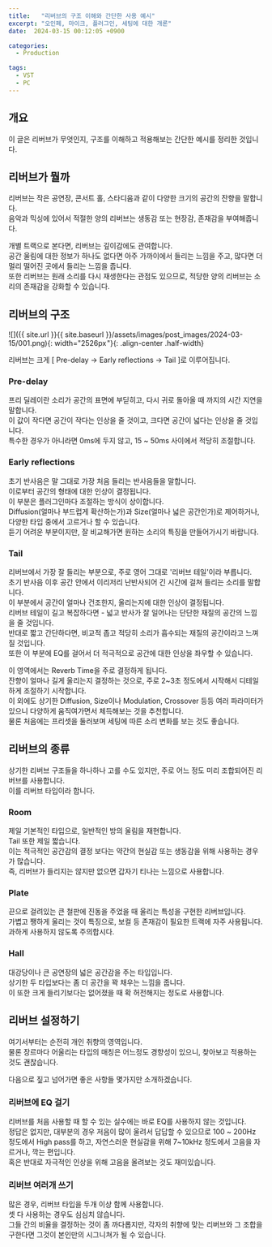 ```yaml
---
title:   "리버브의 구조 이해와 간단한 사용 예시"
excerpt: "오인페, 마이크, 플러그인, 세팅에 대한 개론"
date:  2024-03-15 00:12:05 +0900

categories:
  - Production

tags:
  - VST
  - PC
--- 
```


## 개요  

이 글은 리버브가 무엇인지, 구조를 이해하고 적용해보는 간단한 예시를 정리한 것입니다.  

## 리버브가 뭘까  

리버브는 작은 공연장, 콘서트 홀, 스타디움과 같이 다양한 크기의 공간의 잔향을 말합니다.  
음악과 믹싱에 있어서 적절한 양의 리버브는 생동감 또는 현장감, 존재감을 부여해줍니다.  

개별 트랙으로 본다면, 리버브는 깊이감에도 관여합니다.  
공간 울림에 대한 정보가 하나도 없다면 아주 가까이에서 들리는 느낌을 주고, 많다면 더 멀리 떨어진 곳에서 들리는 느낌을 줍니다.  
또한 리버브는 원래 소리를 다시 재생한다는 관점도 있으므로, 적당한 양의 리버브는 소리의 존재감을 강화할 수 있습니다.  

## 리버브의 구조  

![]({{ site.url }}{{ site.baseurl }}/assets/images/post_images/2024-03-15/001.png){: width="2526px "}{: .align-center .half-width}  

리버브는 크게 [ Pre-delay -> Early reflections -> Tail ]로 이루어집니다.  

### Pre-delay  

프리 딜레이란 소리가 공간의 표면에 부딛히고, 다시 귀로 돌아올 때 까지의 시간 지연을 말합니다.  
이 값이 작다면 공간이 작다는 인상을 줄 것이고, 크다면 공간이 넓다는 인상을 줄 것입니다.  
특수한 경우가 아니라면 0ms에 두지 않고, 15 ~ 50ms 사이에서 적당히 조절합니다.  

### Early reflections  

초기 반사음은 말 그대로 가장 처음 들리는 반사음들을 말합니다.  
이로부터 공간의 형태에 대한 인상이 결정됩니다.  
이 부분은 플러그인마다 조절하는 방식이 상이합니다.  
Diffusion(얼마나 부드럽게 확산하는가)과 Size(얼마나 넓은 공간인가)로 제어하거나, 다양한 타입 중에서 고르거나 할 수 있습니다.  
듣기 어려운 부분이지만, 잘 비교해가면 원하는 소리의 특징을 만들어가시기 바랍니다.  

### Tail  

리버브에서 가장 잘 들리는 부분으로, 주로 영어 그대로 '리버브 테일'이라 부릅니다.  
초기 반사음 이후 공간 안에서 이리저리 난반사되어 긴 시간에 걸쳐 들리는 소리를 말합니다.  
이 부분에서 공간이 얼마나 건조한지, 울리는지에 대한 인상이 결정됩니다.  
리버브 테일이 길고 복잡하다면 - 넓고 반사가 잘 일어나는 단단한 재질의 공간의 느낌을 줄 것입니다.  
반대로 짧고 간단하다면, 비교적 좁고 적당히 소리가 흡수되는 재질의 공간이라고 느껴질 것입니다.  
또한 이 부분에 EQ를 걸어서 더 적극적으로 공간에 대한 인상을 좌우할 수 있습니다.  

이 영역에서는 Reverb Time을 주로 결정하게 됩니다.  
잔향이 얼마나 길게 울리는지 결정하는 것으로, 주로 2~3초 정도에서 시작해서 디테일하게 조절하기 시작합니다.  
이 외에도 상기한 Diffusion, Size이나 Modulation, Crossover 등등 여러 파라미터가 있으니 다양하게 움직여가면서 체득해보는 것을 추천합니다.  
물론 처음에는 프리셋을 둘러보며 세팅에 따른 소리 변화를 보는 것도 좋습니다.  

## 리버브의 종류  

상기한 리버브 구조들을 하나하나 고를 수도 있지만, 주로 어느 정도 미리 조합되어진 리버브를 사용합니다.  
이를 리버브 타입이라 합니다.  

### Room  

제일 기본적인 타입으로, 일반적인 방의 울림을 재현합니다.  
Tail 또한 제일 짧습니다.  
이는 적극적인 공간감의 결정 보다는 약간의 현실감 또는 생동감을 위해 사용하는 경우가 많습니다.  
즉, 리버브가 들리지는 않지만 없으면 갑자기 티나는 느낌으로 사용합니다.  

### Plate  

끈으로 걸려있는 큰 철판에 진동을 주었을 때 울리는 특성을 구현한 리버브입니다.  
가볍고 쨍하게 울리는 것이 특징으로, 보컬 등 존재감이 필요한 트랙에 자주 사용됩니다.  
과하게 사용하지 않도록 주의합시다.  

### Hall  

대강당이나 큰 공연장의 넓은 공간감을 주는 타입입니다.  
상기한 두 타입보다는 좀 더 공간을 꽉 채우는 느낌을 줍니다.  
이 또한 크게 들리기보다는 없어졌을 때 확 허전해지는 정도로 사용합니다.  

## 리버브 설정하기  

여기서부터는 순전히 개인 취향의 영역입니다.  
물론 장르마다 어울리는 타입의 매칭은 어느정도 경향성이 있으니, 찾아보고 적용하는 것도 괜찮습니다.  

다음으로 짚고 넘어가면 좋은 사항들 몇가지만 소개하겠습니다.  

### 리버브에 EQ 걸기

리버브를 처음 사용할 때 할 수 있는 실수에는 바로 EQ를 사용하지 않는 것입니다.  
정답은 없지만, 대부분의 경우 저음이 많이 울려서 답답할 수 있으므로 100 ~ 200Hz 정도에서 High pass를 하고, 자연스러운 현실감을 위해 7~10kHz 정도에서 고음을 자르거나, 깍는 편입니다.  
혹은 반대로 자극적인 인상을 위해 고음을 올려보는 것도 재미있습니다.  

### 리버브 여러개 쓰기  

많은 경우, 리버브 타입을 두개 이상 함께 사용합니다.  
셋 다 사용하는 경우도 심심치 않습니다.  
그들 간의 비율을 결정하는 것이 좀 까다롭지만, 각자의 취향에 맞는 리버브와 그 조합을 구한다면 그것이 본인만의 시그니쳐가 될 수 있습니다.  

